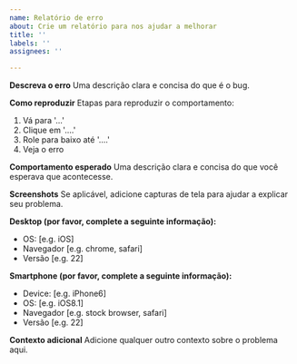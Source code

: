 ```yaml
---
name: Relatório de erro
about: Crie um relatório para nos ajudar a melhorar
title: ''
labels: ''
assignees: ''

---
```


**Descreva o erro**
Uma descrição clara e concisa do que é o bug.

**Como reproduzir**
Etapas para reproduzir o comportamento:
1. Vá para '...'
2. Clique em '....'
3. Role para baixo até '....'
4. Veja o erro

**Comportamento esperado**
Uma descrição clara e concisa do que você esperava que acontecesse.

**Screenshots**
Se aplicável, adicione capturas de tela para ajudar a explicar seu problema.

**Desktop (por favor, complete a seguinte informação):**
 - OS: [e.g. iOS]
 - Navegador [e.g. chrome, safari]
 - Versão [e.g. 22]

**Smartphone (por favor, complete a seguinte informação):**
 - Device: [e.g. iPhone6]
 - OS: [e.g. iOS8.1]
 - Navegador [e.g. stock browser, safari]
 - Versão [e.g. 22]

**Contexto adicional**
Adicione qualquer outro contexto sobre o problema aqui.
